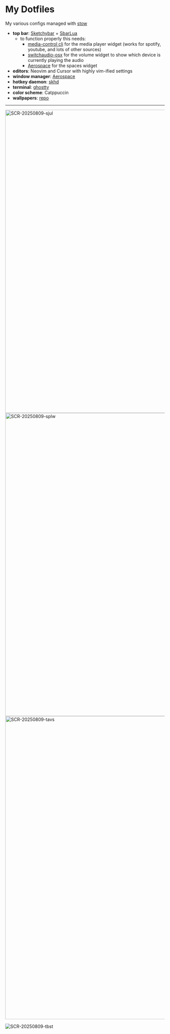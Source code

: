 # My Dotfiles
My various configs managed with [stow](https://www.youtube.com/watch?v=NoFiYOqnC4o)

- **top bar**: [Sketchybar](https://github.com/FelixKratz/SketchyBar) + [SbarLua](https://github.com/FelixKratz/SbarLua)
  - to function properly this needs:
    - [media-control cli](https://github.com/ungive/media-control) for the media player widget (works for spotify, youtube, and lots of other sources)
    - [switchaudio-osx](https://formulae.brew.sh/formula/switchaudio-osx) for the volume widget to show which device is currently playing the audio
    - [Aerospace](https://github.com/nikitabobko/AeroSpace) for the spaces widget
- **editors**: Neovim and Cursor with highly vim-ified settings
- **window manager**: [Aerospace](https://github.com/nikitabobko/AeroSpace)
- **hotkey daemon**: [skhd](https://github.com/koekeishiya/skhd)
- **terminal**: [ghostty](https://github.com/ghostty-org/ghostty)
- **color scheme**: Catppuccin
- **wallpapers**: [repo](https://github.com/haxybaxy/wallpapers)

---

<img width="1470" height="956" alt="SCR-20250809-sjul" src="https://github.com/user-attachments/assets/4abf39f8-8bb1-4889-9be3-2d2b5877fba5" />

<img width="1470" height="956" alt="SCR-20250809-splw" src="https://github.com/user-attachments/assets/507b9737-9a73-413a-b25a-5e78dbf2bd52" />

<img width="1470" height="956" alt="SCR-20250809-tavs" src="https://github.com/user-attachments/assets/e9e53af5-1a30-43d6-b4f8-1c5ddd6deb73" />


![SCR-20250809-tbst](https://github.com/user-attachments/assets/fd7ff5ae-2855-4996-9a14-6962e450455c)


